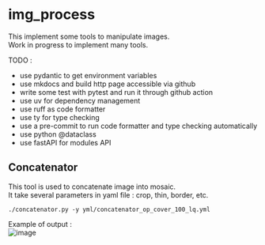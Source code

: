 # img_process

This implement some tools to manipulate images. <br>
Work in progress to implement many tools. <br>

TODO : 
- use pydantic to get environment variables
- use mkdocs and build http page accessible via github
- write some test with pytest and run it through github action
- use uv for dependency management
- use ruff as code formatter
- use ty for type checking
- use a pre-commit to run code formatter and type checking automatically
- use python @dataclass
- use fastAPI for modules API

## Concatenator

This tool is used to concatenate image into mosaic. <br>
It take several parameters in yaml file : crop, thin, border, etc. <br>

```(shell)
./concatenator.py -y yml/concatenator_op_cover_100_lq.yml
```

Example of output : <br>
![image](https://github.com/user-attachments/assets/6a0dc2cb-6d48-4b90-a162-3f08918fe70d)
